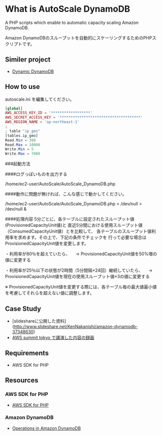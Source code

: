 What is AutoScale DynamoDB
====================

A PHP scripts which enable to automatic capacity scaling Amazon DynamoDB.

Amazon DynamoDBのスループットを自動的にスケーリングするためのPHPスクリプトです。

Similer project
---------------

* [Dynamic DynamoDB](http://dynamic-dynamodb.readthedocs.org/en/latest/)

How to use
----------

autoscale.ini を編集してください。
```php
[global]
AWS_ACCESS_KEY_ID = '******************'
AWS_SECRET_ACCESS_KEY = '*************************************'
AWS_REGION_NAME = 'ap-northeast-1'
;
; table "ip_geo"
[tables.ip_geo]
Read.Min = 300
Read.Max = 10000
Write.Min = 5
Write.Max = 7000
```
###起動方法

####ログっぽいものを出力する

/home/ec2-user/AutoScale/AutoScale_DynamoDB.php

####動作に問題が無ければ、こんな感じで動かしてください。

/home/ec2-user/AutoScale/AutoScale_DynamoDB.php < /dev/null > /dev/null &


####処理内容
5分ごとに、各テーブルに設定されたスループット値(ProvisionedCapacityUnit値)と
直近5分間における使用スループット値（ConsumedCapacityUnit値）とを比較して、
各テーブルのスループット値利用率を求めます。その上で、下記の条件でチェックを
行って必要な場合はProvisionedCapacityUnit値を変更します。


・利用率が80％を超えていたら、
　→ ProvisionedCapacityUnit値を50%増の値に変更する

・利用率が25％以下の状態が2時間（5分間隔×24回）継続していたら、
　→ ProvisionedCapacityUnit値を現在の使用スループット値×3の値に変更する

※ ProvisionedCapacityUnit値を変更する際には、各テーブル毎の最大値最小値を考慮してそれらを超えない値に調整します。

Case Study
-----------

* [slideshareに公開した資料] (http://www.slideshare.net/KenNakanishi/amazon-dynamodb-37348630)
* [AWS summit tokyo で講演した内容の録画](https://www.youtube.com/watch?v=EGZzRpWZEhY)

Requirements
------------

 * AWS SDK for PHP

Resources
-----------------------

### AWS SDK for PHP

* [AWS SDK for PHP](http://aws.amazon.com/jp/sdkforphp/)

### Amazon DynamoDB

* [Operations in Amazon DynamoDB](http://docs.amazonwebservices.com/amazondynamodb/latest/developerguide/operationlist.html)


